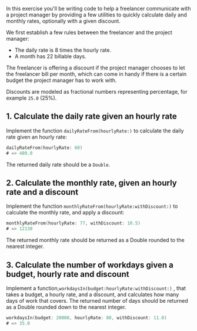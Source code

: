 In this exercise you'll be writing code to help a freelancer communicate with a project manager by providing a few utilities to quickly calculate daily and monthly rates, optionally with a given discount.

We first establish a few rules between the freelancer and the project manager:

- The daily rate is 8 times the hourly rate.
- A month has 22 billable days.

The freelancer is offering a discount if the project manager chooses to let the freelancer bill per month, which can come in handy if there is a certain budget the project manager has to work with.

Discounts are modeled as fractional numbers representing percentage, for example `25.0` (25%).

## 1. Calculate the daily rate given an hourly rate

Implement the function `dailyRateFrom(hourlyRate:)` to calculate the daily rate given an hourly rate:

```swift
dailyRateFrom(hourlyRate: 60)
# => 480.0
```

The returned daily rate should be a `Double`.

## 2. Calculate the monthly rate, given an hourly rate and a discount

Implement the function `monthlyRateFrom(hourlyRate:withDiscount:)` to calculate the monthly rate, and apply a discount:

```swift
monthlyRateFrom(hourlyRate: 77, withDiscount: 10.5)
# => 12130
```

The returned monthly rate should be returned as a Double rounded to the nearest integer.

## 3. Calculate the number of workdays given a budget, hourly rate and discount

Implement a function,`workdaysIn(budget:hourlyRate:withDiscount:)` , that takes a budget, a hourly rate, and a discount, and calculates how many days of work that covers. The returned number of days should be returned as a Double rounded down to the nearest integer.

```swift
workdaysIn(budget: 20000, hourlyRate: 80, withDiscount: 11.0)
# => 35.0
```
